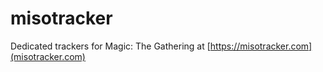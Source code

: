 # misotracker
Dedicated trackers for Magic: The Gathering at [https://misotracker.com](misotracker.com)
